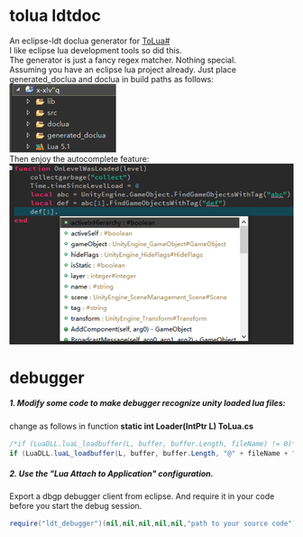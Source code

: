# tolua ldtdoc
An eclipse-ldt doclua generator for [ToLua#](https://github.com/topameng/tolua)  
I like eclipse lua development tools so did this.  
The generator is just a fancy regex matcher. Nothing special.  
Assuming you have an eclipse lua project already. Just place generated_doclua and doclua in build paths as follows:  
![Project Example](./generator/project_example.png)  
Then enjoy the autocomplete feature:  
![Auto-complete Example](./generator/autocomplete_example.png)  

# debugger
##### 1. Modify some code to make debugger recognize unity loaded lua files:
change as follows in function **static int Loader(IntPtr L) ToLua.cs**
```csharp
/*if (LuaDLL.luaL_loadbuffer(L, buffer, buffer.Length, fileName) != 0)*/
if (LuaDLL.luaL_loadbuffer(L, buffer, buffer.Length, "@" + fileName + ".lua") != 0)
```

##### 2. Use the "Lua Attach to Application" configuration.
Export a dbgp debugger client from eclipse. And require it in your code before you start the debug session.
```lua
require("ldt_debugger")(nil,nil,nil,nil,nil,"path to your source code")
```
